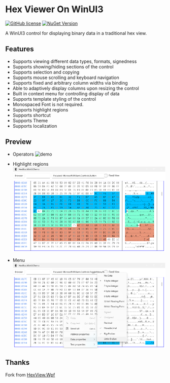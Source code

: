 # Hex Viewer On WinUI3

[![GitHub license](https://img.shields.io/badge/license-MIT-blue.svg?style=flat)](https://github.com/hotkidfamily/HexBox.WinUI/blob/master/LICENSE) [![NuGet Version](https://img.shields.io/nuget/v/HexBox.WinUI?label=nuget%20package)](https://www.nuget.org/packages/HexBox.WinUI)

A WinUI3 control for displaying binary data in a traditional hex view.

## Features
* Supports viewing different data types, formats, signedness
* Supports showing/hiding sections of the control
* Supports selection and copying
* Supports mouse scrolling and keyboard navigation
* Supports fixed and arbitrary column widths via binding
* Able to adaptively display columns upon resizing the control
* Built in context menu for controlling display of data
* Supports template styling of the control
* Monospaced Font is not required.
* Supports highlight regions
* Supports shortcut
* Supports Theme
* Supports localization

## Preview
* Operators
![demo](https://raw.githubusercontent.com/hotkidfamily/HexBox.WinUI/master/docs/HexBox.WinUI.Demo.gif)

* Highlight regions
![highlight](https://raw.githubusercontent.com/hotkidfamily/HexBox.WinUI/master/docs/HexBox.WinUI.Demo_HighLightRegions.png)

* Menu
![Menu](https://raw.githubusercontent.com/hotkidfamily/HexBox.WinUI/master/docs/HexBox.WinUI.Menu.png)

## Thanks
Fork from [HexView.Wpf](https://github.com/fjeremic/HexView.Wpf.git)
